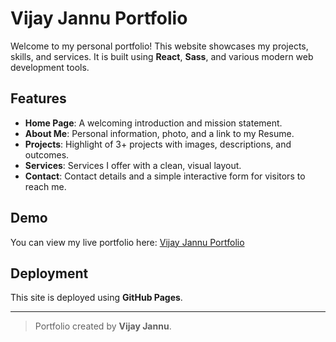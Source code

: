 # Vijay Jannu Portfolio

Welcome to my personal portfolio! This website showcases my projects, skills, and services. It is built using **React**, **Sass**, and various modern web development tools.  

## Features
- **Home Page**: A welcoming introduction and mission statement.
- **About Me**: Personal information, photo, and a link to my Resume.
- **Projects**: Highlight of 3+ projects with images, descriptions, and outcomes.
- **Services**: Services I offer with a clean, visual layout.
- **Contact**: Contact details and a simple interactive form for visitors to reach me.

## Demo
You can view my live portfolio here: [Vijay Jannu Portfolio](https://vjannu55.github.io/VijayPortfolio/)



## Deployment
This site is deployed using **GitHub Pages**.

---

> Portfolio created by **Vijay Jannu**.
